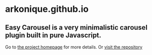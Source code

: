 # arkonique.github.io
## Easy Carousel is a very minimalistic carousel plugin built in pure Javascript.
Go to [the project homepage](https://arkonique.github.io/ez-carousel) for more details.
Or [visit the repository](https://github.com/arkonique/arkonique.github.io/tree/master/ez-carousel) 
